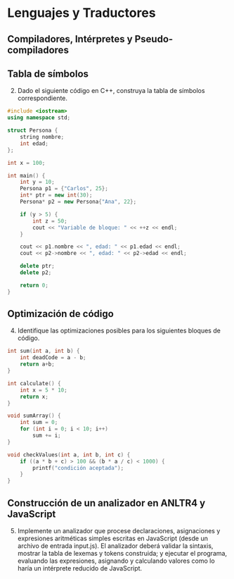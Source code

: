 # Lenguajes y Traductores
## Compiladores, Intérpretes y Pseudo-compiladores
## Tabla de símbolos
2. Dado el siguiente código en C++, construya la tabla de símbolos correspondiente.
``` C++
#include <iostream>
using namespace std;

struct Persona {
    string nombre;
    int edad;
};

int x = 100;

int main() {
    int y = 10;
    Persona p1 = {"Carlos", 25};
    int* ptr = new int(30);
    Persona* p2 = new Persona{"Ana", 22};

    if (y > 5) {
        int z = 50;
        cout << "Variable de bloque: " << ++z << endl;
    }

    cout << p1.nombre << ", edad: " << p1.edad << endl;
    cout << p2->nombre << ", edad: " << p2->edad << endl;

    delete ptr;
    delete p2;

    return 0;
}
```

## Optimización de código
4. Identifique las optimizaciones posibles para los siguientes bloques de código.
``` C++
int sum(int a, int b) {
	int deadCode = a - b;
	return a+b;
}

int calculate() {  
    int x = 5 * 10;  
    return x;  
} 

void sumArray() {  
    int sum = 0;  
    for (int i = 0; i < 10; i++) 
        sum += i;  
} 

void checkValues(int a, int b, int c) { 
    if ((a * b + c) > 100 && (b * a / c) < 1000) { 
        printf("condición aceptada"); 
    } 
}
```

## Construcción de un analizador en ANLTR4 y JavaScript
5. Implemente un analizador que procese declaraciones, asignaciones y expresiones aritméticas simples escritas en JavaScript (desde un archivo de entrada input.js). El analizador deberá validar la sintaxis, mostrar la tabla de lexemas y tokens construida; y ejecutar el programa, evaluando las expresiones, asignando y calculando valores como lo haría un intérprete reducido de JavaScript.
